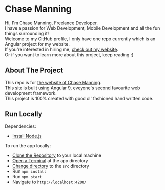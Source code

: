 # Chase Manning

Hi, I'm Chase Manning, Freelance Developer.  
I have a passion for Web Development, Mobile Development and all the fun things surrounding it!  
Welcome to my GitHub profile, I only have one repo currently which is an Angular project for my website.  
If you're interested in hiring me, [check out my website](https://chasemanning.co.nz).  
Or if you want to learn more about this project, keep reading :)

## About The Project

This repo is for [the website of Chase Manning](https://chasemanning.co.nz).  
This site is built using Angular 9, eveyone's second favourite web development framework.  
This project is 100% created with good ol' fashioned hand written code.

## Run Locally

Dependencies:
* [Install Node.js](https://nodejs.org/en/download/)

To run the app locally:
* [Clone the Repository](https://www.google.com/search?q=how+to+clone+a+repository+from+github) to your local machine
* [Open a Terminal](https://www.google.com/search?q=how+to+open+a+terminal+in+a+directory&oq=how+to+open+a+terminal+in+a+directory) at the app directory
* [Change directory](https://www.google.com/search?q=how+to+cd+to+a+directory&oq=how+to+cd+to+a+directory) to the `src` directory
* Run `npm install`
* Run `npm start`
* Navigate to `http://localhost:4200/`
